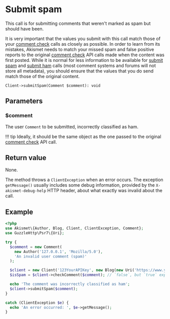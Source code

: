 # Submit spam
This call is for submitting comments that weren't marked as spam but should have been.

It is very important that the values you submit with this call match those of your [comment check](comment_check.md) calls as closely as possible. In order to learn from its mistakes, Akismet needs to match your missed spam and false positive reports to the original [comment check](comment_check.md) API calls made when the content was first posted. While it is normal for less information to be available for [submit spam](submit_spam.md) and [submit ham](submit_ham.md) calls (most comment systems and forums will not store all metadata), you should ensure that the values that you do send match those of the original content.

```
Client->submitSpam(Comment $comment): void
```

## Parameters

### $comment
The user `Comment` to be submitted, incorrectly classified as ham.

!!! tip
    Ideally, it should be the same object as the one passed to the original [comment check](comment_check.md) API call.

## Return value
None.

The method throws a `ClientException` when an error occurs.
The exception `getMessage()` usually includes some debug information, provided by the `X-akismet-debug-help` HTTP header, about what exactly was invalid about the call.

## Example

```php
<?php
use Akismet\{Author, Blog, Client, ClientException, Comment};
use GuzzleHttp\Psr7\{Uri};

try {
  $comment = new Comment(
    new Author('127.0.0.1', 'Mozilla/5.0'),
    'An invalid user comment (spam)'
  );

  $client = new Client('123YourAPIKey', new Blog(new Uri('https://www.yourblog.com')));
  $isSpam = $client->checkComment($comment); // `false`, but `true` expected.

  echo 'The comment was incorrectly classified as ham';
  $client->submitSpam($comment);
}

catch (ClientException $e) {
  echo 'An error occurred: ', $e->getMessage();
}
```
